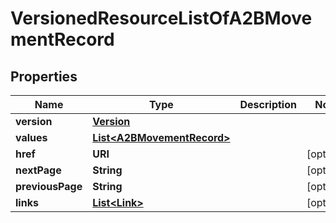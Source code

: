 

# VersionedResourceListOfA2BMovementRecord


## Properties

Name | Type | Description | Notes
------------ | ------------- | ------------- | -------------
**version** | [**Version**](Version.md) |  | 
**values** | [**List&lt;A2BMovementRecord&gt;**](A2BMovementRecord.md) |  | 
**href** | **URI** |  |  [optional]
**nextPage** | **String** |  |  [optional]
**previousPage** | **String** |  |  [optional]
**links** | [**List&lt;Link&gt;**](Link.md) |  |  [optional]




